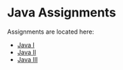 # Java Assignments
Assignments are located here:

- [Java I](java-I-assignments.md)
- [Java II](java-II-assignments.md)
- [Java III](java-III-assignments.md)
